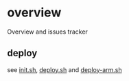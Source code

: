 # overview
Overview and issues tracker

## deploy

see [init.sh](init.sh), [deploy.sh](deploy.sh) and [deploy-arm.sh](deploy-arm.sh)
